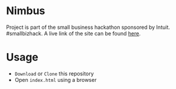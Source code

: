 # Nimbus
Project is part of the small business hackathon sponsored by Intuit. #smallbizhack. A live link of the site can be found
[here](https://nigelrodrigues15.github.io/Nimbus/).

# Usage
* `Download` or `Clone` this repository
* Open `index.html` using a browser

